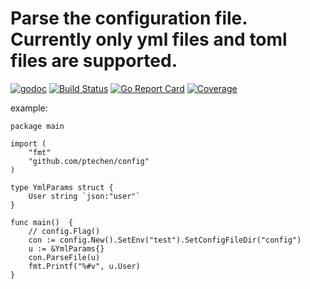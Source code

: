 # Parse the configuration file. Currently only yml files and toml files are supported.

[![godoc](http://img.shields.io/badge/godoc-reference-blue.svg?style=flat)](https://godoc.org/github.com/ptechen/config)
[![Build Status](https://travis-ci.com/ptechen/config.svg?branch=master)](https://travis-ci.com/ptechen/config)
[![Go Report Card](https://goreportcard.com/badge/github.com/ptechen/config)](https://goreportcard.com/report/github.com/ptechen/config)
[![Coverage](http://gocover.io/_badge/github.com/ptechen/config)](http://gocover.io/github.com/ptechen/config)

example:

    package main

    import (
	    "fmt"
	    "github.com/ptechen/config"
    )

    type YmlParams struct {
	    User string `json:"user"`
    }

    func main()  {
        // config.Flag()
	    con := config.New().SetEnv("test").SetConfigFileDir("config")
	    u := &YmlParams{}
	    con.ParseFile(u)
	    fmt.Printf("%#v", u.User)
    }
